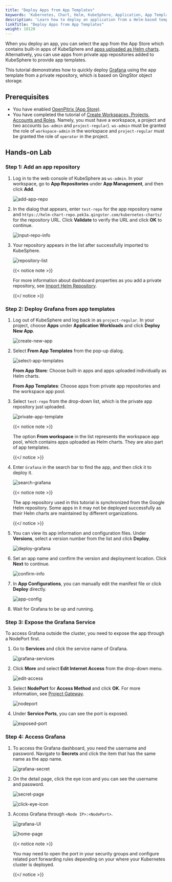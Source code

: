 ```yaml
---
title: "Deploy Apps from App Templates"
keywords: 'Kubernetes, Chart, Helm, KubeSphere, Application, App Templates'
description: 'Learn how to deploy an application from a Helm-based template.'
linkTitle: "Deploy Apps from App Templates"
weight: 10120
---
```


When you deploy an app, you can select the app from the App Store which contains built-in apps of KubeSphere and [apps uploaded as Helm charts](../../../workspace-administration/upload-helm-based-application/). Alternatively, you can use apps from private app repositories added to KubeSphere to provide app templates.

This tutorial demonstrates how to quickly deploy [Grafana](https://grafana.com/) using the app template from a private repository, which is based on QingStor object storage.

## Prerequisites

- You have enabled [OpenPitrix (App Store)](../../../pluggable-components/app-store/).
- You have completed the tutorial of [Create Workspaces, Projects, Accounts and Roles](../../../quick-start/create-workspace-and-project/). Namely, you must have a workspace, a project and two accounts (`ws-admin` and `project-regular`). `ws-admin` must be granted the role of `workspace-admin` in the workspace and `project-regular` must be granted the role of `operator` in the project.

## Hands-on Lab

### Step 1: Add an app repository

1. Log in to the web console of KubeSphere as `ws-admin`. In your workspace, go to **App Repositories** under **App Management**, and then click **Add**.

   ![add-app-repo](/images/docs/project-user-guide/applications/deploy-apps-from-app-templates/add-app-repo.png)

2. In the dialog that appears, enter `test-repo` for the app repository name and `https://helm-chart-repo.pek3a.qingstor.com/kubernetes-charts/` for the repository URL. Click **Validate** to verify the URL and click **OK** to continue.

   ![input-repo-info](/images/docs/project-user-guide/applications/deploy-apps-from-app-templates/input-repo-info.png)

3. Your repository appears in the list after successfully imported to KubeSphere.

   ![repository-list](/images/docs/project-user-guide/applications/deploy-apps-from-app-templates/repository-list.png)

   {{< notice note >}}

   For more information about dashboard properties as you add a private repository, see [Import Helm Repository](../../../workspace-administration/app-repository/import-helm-repository/).

   {{</ notice >}} 

### Step 2: Deploy Grafana from app templates

1. Log out of KubeSphere and log back in as `project-regular`. In your project, choose **Apps** under **Application Workloads** and click **Deploy New App**.

   ![create-new-app](/images/docs/project-user-guide/applications/deploy-apps-from-app-templates/create-new-app.png)

2. Select **From App Templates** from the pop-up dialog.

   ![select-app-templates](/images/docs/project-user-guide/applications/deploy-apps-from-app-templates/select-app-templates.png)

   **From App Store**: Choose built-in apps and apps uploaded individually as Helm charts.

   **From App Templates**: Choose apps from private app repositories and the workspace app pool.

3. Select `test-repo` from the drop-down list, which is the private app repository just uploaded.

   ![private-app-template](/images/docs/project-user-guide/applications/deploy-apps-from-app-templates/private-app-template.png)

   {{< notice note >}}

   The option **From workspace** in the list represents the workspace app pool, which contains apps uploaded as Helm charts. They are also part of app templates.

   {{</ notice >}} 

4. Enter `Grafana` in the search bar to find the app, and then click it to deploy it.

   ![search-grafana](/images/docs/project-user-guide/applications/deploy-apps-from-app-templates/search-grafana.png)

   {{< notice note >}} 

   The app repository used in this tutorial is synchronized from the Google Helm repository. Some apps in it may not be deployed successfully as their Helm charts are maintained by different organizations.

   {{</ notice >}} 

5. You can view its app information and configuration files. Under **Versions**, select a version number from the list and click **Deploy**.

   ![deploy-grafana](/images/docs/project-user-guide/applications/deploy-apps-from-app-templates/deploy-grafana.png)

6. Set an app name and confirm the version and deployment location. Click **Next** to continue.

   ![confirm-info](/images/docs/project-user-guide/applications/deploy-apps-from-app-templates/confirm-info.png)
   
7. In **App Configurations**, you can manually edit the manifest file or click **Deploy** directly.

   ![app-config](/images/docs/project-user-guide/applications/deploy-apps-from-app-templates/app-config.png)

8. Wait for Grafana to be up and running.

### Step 3: Expose the Grafana Service

To access Grafana outside the cluster, you need to expose the app through a NodePort first.

1. Go to **Services** and click the service name of Grafana.

   ![grafana-services](/images/docs/project-user-guide/applications/deploy-apps-from-app-templates/grafana-services.png)

2. Click **More** and select **Edit Internet Access** from the drop-down menu.

   ![edit-access](/images/docs/project-user-guide/applications/deploy-apps-from-app-templates/edit-access.png)

3. Select **NodePort** for **Access Method** and click **OK**. For more information, see [Project Gateway](../../../project-administration/project-gateway/).

   ![nodeport](/images/docs/project-user-guide/applications/deploy-apps-from-app-templates/nodeport.png)

4. Under **Service Ports**, you can see the port is exposed.

   ![exposed-port](/images/docs/project-user-guide/applications/deploy-apps-from-app-templates/exposed-port.png)

### Step 4: Access Grafana

1. To access the Grafana dashboard, you need the username and password. Navigate to **Secrets** and click the item that has the same name as the app name.

   ![grafana-secret](/images/docs/project-user-guide/applications/deploy-apps-from-app-templates/grafana-secret.png)

2. On the detail page, click the eye icon and you can see the username and password.

   ![secret-page](/images/docs/project-user-guide/applications/deploy-apps-from-app-templates/secret-page.png)

   ![click-eye-icon](/images/docs/project-user-guide/applications/deploy-apps-from-app-templates/click-eye-icon.png)

2. Access Grafana through `<Node IP>:<NodePort>`.

   ![grafana-UI](/images/docs/project-user-guide/applications/deploy-apps-from-app-templates/grafana-UI.png)

   ![home-page](/images/docs/project-user-guide/applications/deploy-apps-from-app-templates/home-page.png)

   {{< notice note >}}

   You may need to open the port in your security groups and configure related port forwarding rules depending on your where your Kubernetes cluster is deployed.

   {{</ notice >}} 